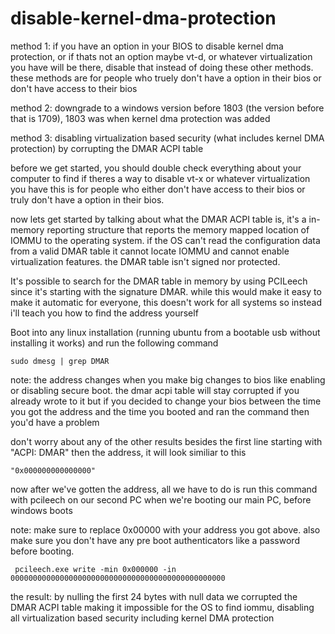 # disable-kernel-dma-protection

method 1:
if you have an option in your BIOS to disable kernel dma protection, or if thats not an option maybe vt-d, or whatever virtualization you have will be there, disable that instead of doing these other methods. these methods are for people who truely don't have a option in their bios or don't have access to their bios

method 2:
downgrade to a windows version before 1803 (the version before that is 1709), 1803 was when kernel dma protection was added

method 3:
disabling virtualization based security (what includes kernel DMA protection) by corrupting the DMAR ACPI table

before we get started, you should double check everything about your computer to find if theres a way to disable vt-x or whatever virtualization you have
this is for people who either don't have access to their bios or truly don't have a option in their bios.

now lets get started by talking about what the DMAR ACPI table is, it's a in-memory reporting structure that reports the memory mapped location of IOMMU to the operating system.
if the OS can't read the configuration data from a valid DMAR table it cannot locate IOMMU and cannot enable virtualization features.
the DMAR table isn't signed nor protected.

It's possible to search for the DMAR table in memory by using PCILeech since it's starting with the signature DMAR.
while this would make it easy to make it automatic for everyone, this doesn't work for all systems so instead i'll teach you how to find the address yourself

Boot into any linux installation (running ubuntu from a bootable usb without installing it works) and run the following command

```
sudo dmesg | grep DMAR
```

note: the address changes when you make big changes to bios like enabling or disabling secure boot. the dmar acpi table will stay corrupted if you already wrote to it but if you decided to change your bios between the time you got the address and the time you booted and ran the command then you'd have a problem

don't worry about any of the other results besides the first line starting with "ACPI: DMAR" then the address, it will look similiar to this

```
"0x000000000000000"
```

now after we've gotten the address, all we have to do is run this command with pcileech on our second PC when we're booting our main PC, before windows boots

note: make sure to replace 0x00000 with your address you got above. also make sure you don't have any pre boot authenticators like a password before booting.

```
 pcileech.exe write -min 0x000000 -in 000000000000000000000000000000000000000000000000 
```

the result: by nulling the first 24 bytes with null data we corrupted the DMAR ACPI table making it impossible for the OS to find iommu, disabling all virtualization based security including kernel DMA protection
